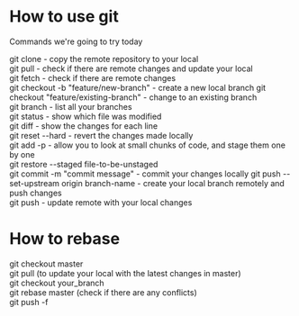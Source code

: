 # How to use git

Commands we're going to try today

git clone - copy the remote repository to your local  
git pull - check if there are remote changes and update your local   
git fetch - check if there are remote changes  
git checkout -b "feature/new-branch" - create a new local branch
git checkout "feature/existing-branch" - change to an existing branch   
git branch - list all your branches  
git status - show which file was modified  
git diff - show the changes for each line  
git reset --hard - revert the changes made locally  
git add -p - allow you to look at small chunks of code, and stage them one by one  
git restore --staged file-to-be-unstaged  
git commit -m "commit message" - commit your changes locally
git push --set-upstream origin branch-name - create your local branch remotely and push changes    
git push - update remote with your local changes

# How to rebase
git checkout master  
git pull (to update your local with the latest changes in master)  
git checkout your_branch  
git rebase master (check if there are any conflicts)  
git push -f  
